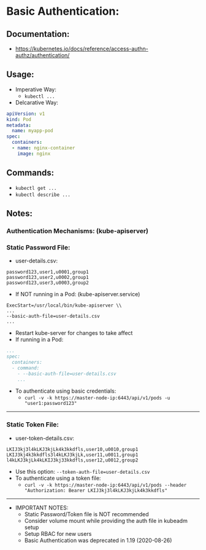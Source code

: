 # Basic Authentication:
## Documentation:
- https://kubernetes.io/docs/reference/access-authn-authz/authentication/

## Usage:
- Imperative Way:
  - `kubectl ...`
- Delcarative Way:
```yaml
apiVersion: v1
kind: Pod
metadata:
  name: myapp-pod
spec:
  containers:
  - name: nginx-container
    image: nginx
```
## Commands:
- `kubectl get ...`
- `kubectl describe ...`

## Notes:
### Authentication Mechanisms: (kube-apiserver)
  ### Static Password File:
  - user-details.csv:
  ```
  password123,user1,u0001,group1
  password123,user2,u0002,group1
  password123,user3,u0003,group2
  ```
  - If NOT running in a Pod: (kube-apiserver.service)
  ```
  ExecStart=/usr/local/bin/kube-apiserver \\
  ...
  --basic-auth-file=user-details.csv
  ...
  ```
  - Restart kube-server for changes to take affect
  - If running in a Pod:
  ```yaml
  ...
  spec:
    containers:
    - command:
      - --basic-auth-file=user-details.csv
      ...
  ```
  - To authenticate using basic credentials:
    - `curl -v -k https://master-node-ip:6443/api/v1/pods -u "user1:password123"`
  ---
  ### Static Token File:
  - user-token-details.csv:
  ```
  LKIJ3kj3l4kLKJ3kjLk4k3kkdfls,user10,u0010,group1
  LKIJ3kj4k3kkdfls3l4kLKJ3kjLk,user11,u0011,group1
  l4kLKJ3kjLk4kLKIJ3kj33kkdfls,user12,u0012,group2
  ```
  - Use this option: `--token-auth-file=user-details.csv`
  - To authenticate using a token file:
    - `curl -v -k https://master-node-ip:6443/api/v1/pods --header "Authorization: Bearer LKIJ3kj3l4kLKJ3kjLk4k3kkdfls"`
  ---
  - IMPORTANT NOTES:
    - Static Password/Token file is NOT recommended
    - Consider volume mount while providing the auth file in kubeadm setup
    - Setup RBAC for new users
    - Basic Authentication was deprecated in 1.19 (2020-08-26)
